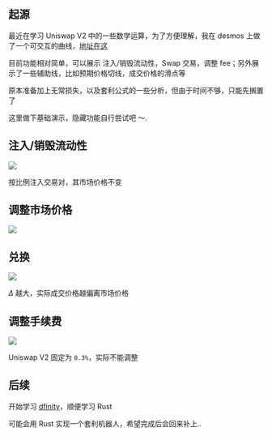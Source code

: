 ## 起源

最近在学习 Uniswap V2 中的一些数学运算，为了方便理解，我在 desmos 上做了一个可交互的曲线，[地址在这](https://www.desmos.com/calculator/youuxzbvr7)

目前功能相对简单，可以展示 注入/销毁流动性，Swap 交易，调整 fee；另外展示了一些辅助线，比如预期价格切线，成交价格的滑点等

原本准备加上无常损失，以及套利公式的一些分析，但由于时间不够，只能先搁置了

这里做下基础演示，隐藏功能自行尝试吧 ～.

## 注入/销毁流动性

![](./images/uniswap_v2_mint.gif)

按比例注入交易对，其市场价格不变

## 调整市场价格

![](./images/uniswap_v2_reserve.gif)

## 兑换

![](./images/uniswap_v2_swap.gif)

$\Delta%20X$ 越大，实际成交价格越偏离市场价格

## 调整手续费

![](./images/uniswap_v2_fee.gif)

Uniswap V2 固定为 `0.3%`，实际不能调整

## 后续

开始学习 [dfinity](https://dfinity.org/)，顺便学习 Rust

可能会用 Rust 实现一个套利机器人，希望完成后会回来补上..

